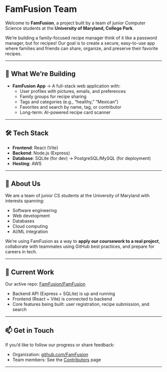 # FamFusion Team

Welcome to **FamFusion**, a project built by a team of junior Computer Science students at the **University of Maryland, College Park**.  

We’re building a family-focused recipe manager think of it like a password manager, but for recipes! Our goal is to create a secure, easy-to-use app where families and friends can share, organize, and preserve their favorite recipes.  

---

## 🚀 What We’re Building
- **FamFusion App** → A full-stack web application with:
  - User profiles with pictures, emails, and preferences
  - Family groups for recipe sharing
  - Tags and categories (e.g., “healthy,” “Mexican”)
  - Favorites and search by name, tag, or contributor
  - Long-term: AI-powered recipe card scanner

---

## 🛠️ Tech Stack
- **Frontend**: React (Vite)  
- **Backend**: Node.js (Express)  
- **Database**: SQLite (for dev) → PostgreSQL/MySQL (for deployment)  
- **Hosting**: AWS  

---

## 🌱 About Us
We are a team of junior CS students at the University of Maryland with interests spanning:  
- Software engineering  
- Web development  
- Databases  
- Cloud computing  
- AI/ML integration  

We’re using FamFusion as a way to **apply our coursework to a real project**, collaborate with teammates using GitHub best practices, and prepare for careers in tech.  

---

## 📌 Current Work
Our active repo: [FamFusion/FamFusion](https://github.com/FamFusion/FamFusion)  
- Backend API (Express + SQLite) is up and running  
- Frontend (React + Vite) is connected to backend  
- Core features being built: user registration, recipe submission, and search  

---

## 📫 Get in Touch
If you’d like to follow our progress or share feedback:  
- Organization: [github.com/FamFusion](https://github.com/FamFusion)  
- Team members: See the [Contributors](https://github.com/FamFusion/FamFusion/graphs/contributors) page  

---
